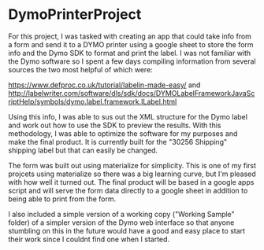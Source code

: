 # DymoPrinterProject

For this project, I was tasked with creating an app that could take info from a form and send it to a DYMO printer using a google sheet to store the form info and the Dymo SDK to format and print the label. I was not familiar with the Dymo software so I spent a few days compiling information from several sources the two most helpful of which were:

https://www.defproc.co.uk/tutorial/labelin-made-easy/ and http://labelwriter.com/software/dls/sdk/docs/DYMOLabelFrameworkJavaScriptHelp/symbols/dymo.label.framework.ILabel.html

Using this info, I was able to sus out the XML structure for the Dymo label and work out how to use the SDK to preview the results. With this methodology, I was able to optimize the software for my purposes and make the final product. It is currently built for the "30256 Shipping" shipping label but that can easily be changed. 

The form was built out using materialize for simplicity. This is one of my first projcets using materialize so there was a big learning curve, but I'm pleased with how well it turned out. The final product will be based in a google apps script and will serve the form data directly to a google sheet in addition to being able to print from the form. 

I also included a simple version of a working copy ("Working Sample" folder) of a simpler version of the Dymo web interface so that anyone stumbling on this in the future would have a good and easy place to start their work since I couldnt find one when I started.
